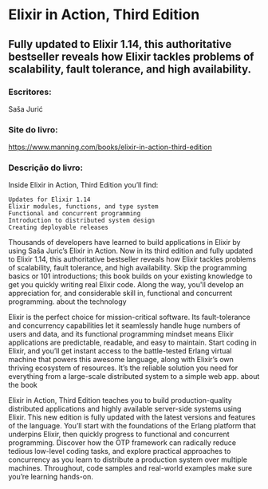 #  Elixir in Action, Third Edition

##  Fully updated to Elixir 1.14, this authoritative bestseller reveals how Elixir tackles problems of scalability, fault tolerance, and high availability.

### Escritores:

Saša Jurić
 
### Site do livro:

https://www.manning.com/books/elixir-in-action-third-edition

### Descrição do livro:

Inside Elixir in Action, Third Edition you’ll find:

    Updates for Elixir 1.14
    Elixir modules, functions, and type system
    Functional and concurrent programming
    Introduction to distributed system design
    Creating deployable releases


Thousands of developers have learned to build applications in Elixir by using Saša Juric’s Elixir in Action. Now in its third edition and fully updated to Elixir 1.14, this authoritative bestseller reveals how Elixir tackles problems of scalability, fault tolerance, and high availability. Skip the programming basics or 101 introductions; this book builds on your existing knowledge to get you quickly writing real Elixir code. Along the way, you'll develop an appreciation for, and considerable skill in, functional and concurrent programming.
about the technology

Elixir is the perfect choice for mission-critical software. Its fault-tolerance and concurrency capabilities let it seamlessly handle huge numbers of users and data, and its functional programming mindset means Elixir applications are predictable, readable, and easy to maintain. Start coding in Elixir, and you’ll get instant access to the battle-tested Erlang virtual machine that powers this awesome language, along with Elixir’s own thriving ecosystem of resources. It’s the reliable solution you need for everything from a large-scale distributed system to a simple web app.
about the book

Elixir in Action, Third Edition teaches you to build production-quality distributed applications and highly available server-side systems using Elixir. This new edition is fully updated with the latest versions and features of the language. You’ll start with the foundations of the Erlang platform that underpins Elixir, then quickly progress to functional and concurrent programming. Discover how the OTP framework can radically reduce tedious low-level coding tasks, and explore practical approaches to concurrency as you learn to distribute a production system over multiple machines. Throughout, code samples and real-world examples make sure you’re learning hands-on. 
